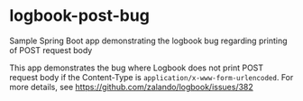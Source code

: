 # logbook-post-bug
Sample Spring Boot app demonstrating the logbook bug regarding printing of POST request body


This app demonstrates the bug where Logbook does not print POST request body if the Content-Type is `application/x-www-form-urlencoded`.
For more details, see https://github.com/zalando/logbook/issues/382

